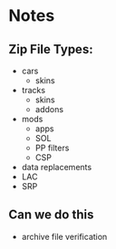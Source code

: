 # Notes

## Zip File Types:

- cars
  - skins
- tracks
  - skins
  - addons
- mods
  - apps
  - SOL
  - PP filters
  - CSP
- data replacements
- LAC
- SRP

## Can we do this
  - archive file verification